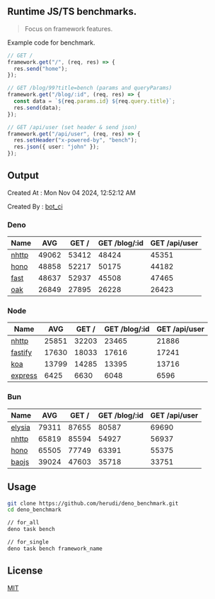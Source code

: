 ## Runtime JS/TS benchmarks.

> Focus on framework features.

Example code for benchmark.
```ts
// GET /
framework.get("/", (req, res) => {
  res.send("home");
});

// GET /blog/99?title=bench (params and queryParams)
framework.get("/blog/:id", (req, res) => {
  const data = `${req.params.id} ${req.query.title}`;
  res.send(data);
});

// GET /api/user (set header & send json)
framework.get("/api/user", (req, res) => {
  res.setHeader("x-powered-by", "bench");
  res.json({ user: "john" });
});
```

## Output
Created At : Mon Nov 04 2024, 12:52:12 AM

Created By : [bot_ci](https://github.com/herudi/deno_benchmarks/commits?author=github-actions%5Bbot%5D)


### Deno
|Name|AVG|GET /|GET /blog/:id|GET /api/user|
|----|----|----|----|----|
|[nhttp](https://github.com/nhttp/nhttp)|49062|53412|48424|45351|
|[hono](https://github.com/honojs/hono)|48858|52217|50175|44182|
|[fast](https://github.com/danteissaias/fast)|48637|52937|45508|47465|
|[oak](https://github.com/oakserver/oak)|26849|27895|26228|26423|
  


### Node
|Name|AVG|GET /|GET /blog/:id|GET /api/user|
|----|----|----|----|----|
|[nhttp](https://github.com/nhttp/nhttp)|25851|32203|23465|21886|
|[fastify](https://github.com/fastify/fastify)|17630|18033|17616|17241|
|[koa](https://github.com/koajs/koa)|13799|14285|13395|13716|
|[express](https://github.com/expressjs/express)|6425|6630|6048|6596|
  


### Bun
|Name|AVG|GET /|GET /blog/:id|GET /api/user|
|----|----|----|----|----|
|[elysia](https://github.com/elysiajs/elysia)|79311|87655|80587|69690|
|[nhttp](https://github.com/nhttp/nhttp)|65819|85594|54927|56937|
|[hono](https://github.com/honojs/hono)|65505|77749|63391|55375|
|[baojs](https://github.com/mattreid1/baojs)|39024|47603|35718|33751|
  



## Usage

```bash
git clone https://github.com/herudi/deno_benchmark.git
cd deno_benchmark

// for_all
deno task bench

// for_single
deno task bench framework_name
```

## License

[MIT](LICENSE)

